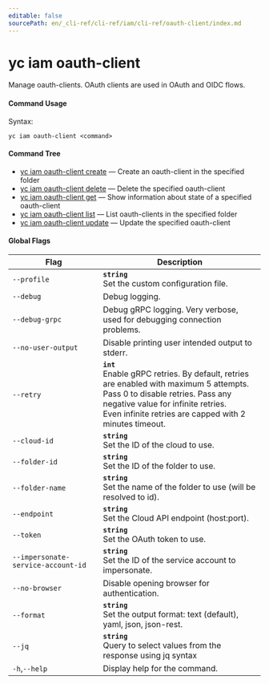 ```yaml
---
editable: false
sourcePath: en/_cli-ref/cli-ref/iam/cli-ref/oauth-client/index.md
---
```


# yc iam oauth-client

Manage oauth-clients. OAuth clients are used in OAuth and OIDC flows.

#### Command Usage

Syntax: 

`yc iam oauth-client <command>`

#### Command Tree

- [yc iam oauth-client create](create.md) — Create an oauth-client in the specified folder
- [yc iam oauth-client delete](delete.md) — Delete the specified oauth-client
- [yc iam oauth-client get](get.md) — Show information about state of a specified oauth-client
- [yc iam oauth-client list](list.md) — List oauth-clients in the specified folder
- [yc iam oauth-client update](update.md) — Update the specified oauth-client

#### Global Flags

| Flag | Description |
|----|----|
|`--profile`|<b>`string`</b><br/>Set the custom configuration file.|
|`--debug`|Debug logging.|
|`--debug-grpc`|Debug gRPC logging. Very verbose, used for debugging connection problems.|
|`--no-user-output`|Disable printing user intended output to stderr.|
|`--retry`|<b>`int`</b><br/>Enable gRPC retries. By default, retries are enabled with maximum 5 attempts.<br/>Pass 0 to disable retries. Pass any negative value for infinite retries.<br/>Even infinite retries are capped with 2 minutes timeout.|
|`--cloud-id`|<b>`string`</b><br/>Set the ID of the cloud to use.|
|`--folder-id`|<b>`string`</b><br/>Set the ID of the folder to use.|
|`--folder-name`|<b>`string`</b><br/>Set the name of the folder to use (will be resolved to id).|
|`--endpoint`|<b>`string`</b><br/>Set the Cloud API endpoint (host:port).|
|`--token`|<b>`string`</b><br/>Set the OAuth token to use.|
|`--impersonate-service-account-id`|<b>`string`</b><br/>Set the ID of the service account to impersonate.|
|`--no-browser`|Disable opening browser for authentication.|
|`--format`|<b>`string`</b><br/>Set the output format: text (default), yaml, json, json-rest.|
|`--jq`|<b>`string`</b><br/>Query to select values from the response using jq syntax|
|`-h`,`--help`|Display help for the command.|
